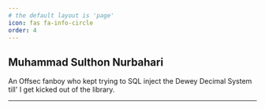 ```yaml
---
# the default layout is 'page'
icon: fas fa-info-circle
order: 4
---
```


## Muhammad Sulthon Nurbahari

An Offsec fanboy who kept trying to SQL inject the Dewey Decimal System till' I get kicked out of the library.

---
